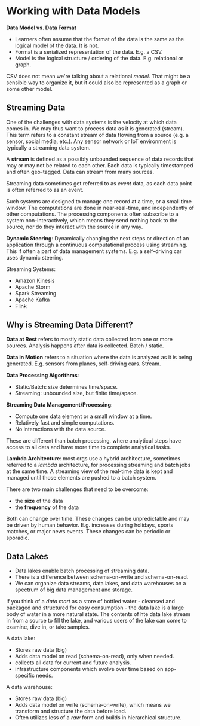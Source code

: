 # Working with Data Models

**Data Model vs. Data Format**
* Learners often assume that the format of the data is the same as the logical model of the data. It is not. 
* Format is a serialized representation of the data. E.g. a CSV. 
* Model is the logical structure / ordering of the data. E.g. relational or graph. 

CSV does not mean we're talking about a relational _model_. That might be a sensible way to organize it, but it could also be represented as a graph or some other model. 

## Streaming Data

One of the challenges with data systems is the velocity at which data comes in. We may thus want to process data as it is generated (stream). This term refers to a constant stream of data flowing from a source (e.g. a sensor, social media, etc.). Any sensor network or IoT environment is typically a streaming data system.

A **stream** is defined as a possibly unbounded sequence of data records that may or may not be related to each other. Each data is typically timestamped and often geo-tagged. Data can stream from many sources.

Streaming data sometimes get referred to as _event_ data, as each data point is often referred to as an event. 

Such systems are designed to manage one record at a time, or a small time window. The computations are done in near-real-time, and independently of other computations. The processing components often subscribe to a system non-interactively, which means they send nothing back to the source, nor do they interact with the source in any way. 

**Dynamic Steering**: Dynamically changing the next steps or direction of an application through a continuous computational process using streaming. This if often a part of data management systems. E.g. a self-driving car uses dynamic steering. 

Streaming Systems: 

* Amazon Kinesis
* Apache Storm
* Spark Streaming
* Apache Kafka
* Flink

## Why is Streaming Data Different? 

**Data at Rest** refers to mostly static data collected from one or more sources. Analysis happens after data is collected. Batch / static. 

**Data in Motion** refers to a situation where the data is analyzed as it is being generated. E.g. sensors from planes, self-driving cars. Stream. 

**Data Processing Algorithms**: 
* Static/Batch: size determines time/space. 
* Streaming: unbounded size, but finite time/space. 

**Streaming Data Management/Processing**: 
* Compute one data element or a small window at a time.
* Relatively fast and simple computations.
* No interactions with the data source.

These are different than batch processing, where analytical steps have access to all data and have more time to complete analytical tasks.

**Lambda Architecture**: most orgs use a hybrid architecture, sometimes referred to a _lambda_ architecture, for processing streaming and batch jobs at the same time. A streaming view of the real-time data is kept and managed until those elements are pushed to a batch system. 

There are two main challenges that need to be overcome: 
* the **size** of the data 
* the **frequency** of the data

Both can change over time. These changes can be unpredictable and may be driven by human behavior. E.g. increases during holidays, sports matches, or major news events. These changes can be periodic or sporadic. 

## Data Lakes

* Data lakes enable batch processing of streaming data. 
* There is a difference between schema-on-write and schema-on-read. 
* We can organize data streams, data lakes, and data warehouses on a spectrum of big data management and storage.

If you think of a _data mart_ as a store of bottled water - cleansed and packaged and structured for easy consumption - the data lake is a large body of water in a more natural state. The contents of hte data lake stream in from a source to fill the lake, and various users of the lake can come to examine, dive in, or take samples.

A data lake: 
* Stores raw data (big)
* Adds data model on read (schema-on-read), only when needed.
* collects all data for current and future analysis.
* infrastructure components which evolve over time based on app-specific needs.

A data warehouse: 
* Stores raw data (big)
* Adds data model on write (schema-on-write), which means we transform and structure the data before load. 
* Often utilizes less of a _raw_ form and builds in hierarchical structure.

